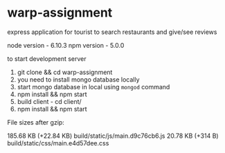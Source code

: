 # warp-assignment
express application for tourist to search restaurants and give/see reviews


node version - 6.10.3
npm version - 5.0.0

to start development server
1) git clone && cd warp-assignment
2) you need to install mongo database locally
3) start mongo database in local using `mongod` command
4) npm install && npm start
5) build client - cd client/
6) npm install && npm start


File sizes after gzip:

  185.68 KB (+22.84 KB)  build/static/js/main.d9c76cb6.js
  20.78 KB (+314 B)      build/static/css/main.e4d57dee.css
